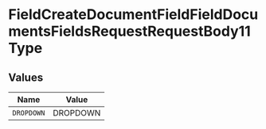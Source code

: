 # FieldCreateDocumentFieldFieldDocumentsFieldsRequestRequestBody11Type


## Values

| Name       | Value      |
| ---------- | ---------- |
| `DROPDOWN` | DROPDOWN   |